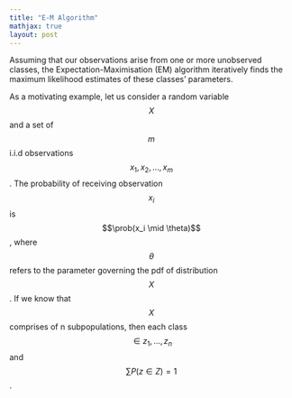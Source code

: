 ```yaml
---
title: "E-M Algorithm"
mathjax: true
layout: post
---
```

Assuming that our observations arise from one or more unobserved classes, the Expectation-Maximisation (EM) algorithm iteratively finds the maximum likelihood estimates of these classes’ parameters.

As a motivating example, let us consider a random variable $$X$$ and a set of $$m$$ i.i.d observations $$x_1, x_2, \ldots, x_m$$. The probability of receiving observation $$x_i$$ is $$\prob(x_i \mid \theta)$$, where $$\theta$$ refers to the parameter governing the pdf of distribution $$X$$. If we know that $$X$$ comprises of n subpopulations, then each class $$\in {z_1,…,z_n}$$ and $$\sum P(z\in Z) = 1$$. 

